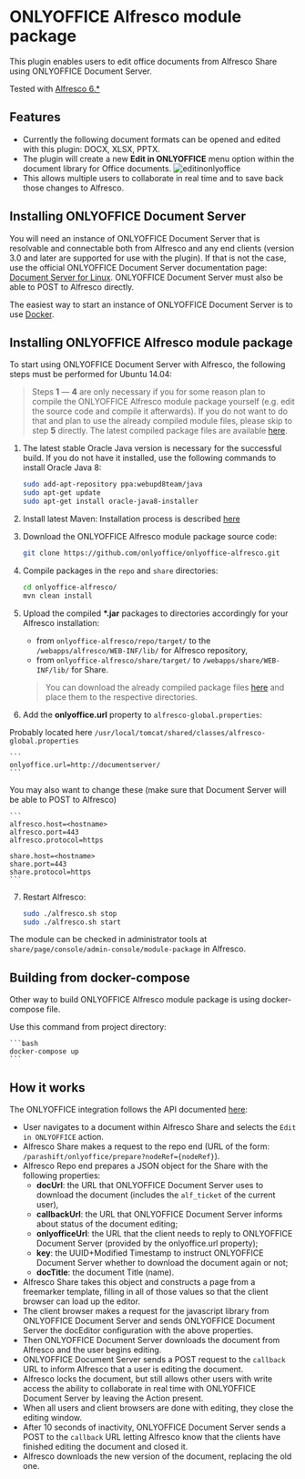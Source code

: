 # ONLYOFFICE Alfresco module package

This plugin enables users to edit office documents from Alfresco Share using ONLYOFFICE Document Server.

Tested with [Alfresco 6.\*](https://github.com/keensoft/alfresco-docker-template/tree/master/templates/201806-GA)


## Features
* Currently the following document formats can be opened and edited with this plugin: DOCX, XLSX, PPTX.
* The plugin will create a new **Edit in ONLYOFFICE** menu option within the document library for Office documents.
![editinonlyoffice](edit_in_onlyoffice.png)
* This allows multiple users to collaborate in real time and to save back those changes to Alfresco.


## Installing ONLYOFFICE Document Server

You will need an instance of ONLYOFFICE Document Server that is resolvable and connectable both from Alfresco and any end clients (version 3.0 and later are supported for use with the plugin). If that is not the case, use the official ONLYOFFICE Document Server documentation page: [Document Server for Linux](http://helpcenter.onlyoffice.com/server/linux/document/linux-installation.aspx). ONLYOFFICE Document Server must also be able to POST to Alfresco directly.

The easiest way to start an instance of ONLYOFFICE Document Server is to use [Docker](https://github.com/onlyoffice/Docker-DocumentServer).


## Installing ONLYOFFICE Alfresco module package

To start using ONLYOFFICE Document Server with Alfresco, the following steps must be performed for Ubuntu 14.04:

> Steps **1** &mdash; **4** are only necessary if you for some reason plan to compile the ONLYOFFICE Alfresco module package yourself (e.g. edit the source code and compile it afterwards). If you do not want to do that and plan to use the already compiled module files, please skip to step **5** directly. The latest compiled package files are available [here](https://github.com/onlyoffice/onlyoffice-alfresco/releases).

1. The latest stable Oracle Java version is necessary for the successful build. If you do not have it installed, use the following commands to install Oracle Java 8:
    ```bash
    sudo add-apt-repository ppa:webupd8team/java
    sudo apt-get update
    sudo apt-get install oracle-java8-installer
    ```

2. Install latest Maven:
Installation process is described [here](https://maven.apache.org/install.html)

3. Download the ONLYOFFICE Alfresco module package source code:
    ```bash
    git clone https://github.com/onlyoffice/onlyoffice-alfresco.git
    ```

4. Compile packages in the `repo` and `share` directories:
    ```bash
    cd onlyoffice-alfresco/
    mvn clean install
    ```

5. Upload the compiled **\*.jar** packages to directories accordingly for your Alfresco installation:
    * from `onlyoffice-alfresco/repo/target/` to the `/webapps/alfresco/WEB-INF/lib/` for Alfresco repository,
    * from `onlyoffice-alfresco/share/target/` to `/webapps/share/WEB-INF/lib/` for Share.
    > You can download the already compiled package files [here](https://github.com/onlyoffice/onlyoffice-alfresco/releases) and place them to the respective directories.

6. Add the **onlyoffice.url** property to `alfresco-global.properties`:

  Probably located here `/usr/local/tomcat/shared/classes/alfresco-global.properties`

    ```
    onlyoffice.url=http://documentserver/
    ```



  You may also want to change these (make sure that Document Server will be able to POST to Alfresco)

    ```
    alfresco.host=<hostname>
    alfresco.port=443
    alfresco.protocol=https

    share.host=<hostname>
    share.port=443
    share.protocol=https
    ```

7. Restart Alfresco:

    ```bash
    sudo ./alfresco.sh stop
    sudo ./alfresco.sh start
    ```

The module can be checked in administrator tools at `share/page/console/admin-console/module-package` in Alfresco.

## Building from docker-compose

Other way to build ONLYOFFICE Alfresco module package is using docker-compose file.

Use this command from project directory:

    ```bash
    docker-compose up
    ```

## How it works

The ONLYOFFICE integration follows the API documented [here](https://api.onlyoffice.com/editors/basic):

* User navigates to a document within Alfresco Share and selects the `Edit in ONLYOFFICE` action.
* Alfresco Share makes a request to the repo end (URL of the form: `/parashift/onlyoffice/prepare?nodeRef={nodeRef}`).
* Alfresco Repo end prepares a JSON object for the Share with the following properties:
  * **docUrl**: the URL that ONLYOFFICE Document Server uses to download the document (includes the `alf_ticket` of the current user),
  * **callbackUrl**: the URL that ONLYOFFICE Document Server informs about status of the document editing;
  * **onlyofficeUrl**: the URL that the client needs to reply to ONLYOFFICE Document Server (provided by the onlyoffice.url property);
  * **key**: the UUID+Modified Timestamp to instruct ONLYOFFICE Document Server whether to download the document again or not;
  * **docTitle**: the document Title (name).
* Alfresco Share takes this object and constructs a page from a freemarker template, filling in all of those values so that the client browser can load up the editor.
* The client browser makes a request for the javascript library from ONLYOFFICE Document Server and sends ONLYOFFICE Document Server the docEditor configuration with the above properties.
* Then ONLYOFFICE Document Server downloads the document from Alfresco and the user begins editing.
* ONLYOFFICE Document Server sends a POST request to the `callback` URL to inform Alfresco that a user is editing the document.
* Alfresco locks the document, but still allows other users with write access the ability to collaborate in real time with ONLYOFFICE Document Server by leaving the Action present.
* When all users and client browsers are done with editing, they close the editing window.
* After 10 seconds of inactivity, ONLYOFFICE Document Server sends a POST to the `callback` URL letting Alfresco know that the clients have finished editing the document and closed it.
* Alfresco downloads the new version of the document, replacing the old one.

